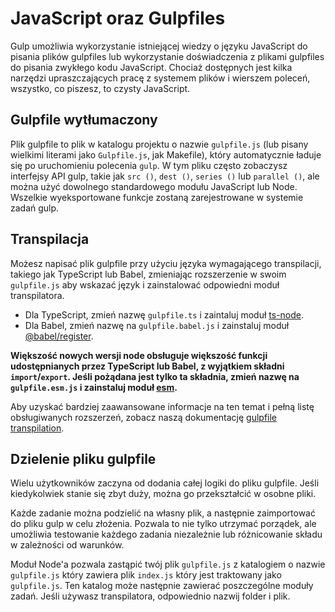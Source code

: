 <!-- front-matter
id: javascript-and-gulpfiles
title: JavaScript and Gulpfiles
hide_title: true
sidebar_label: JavaScript and Gulpfiles
-->

# JavaScript oraz Gulpfiles

Gulp umożliwia wykorzystanie istniejącej wiedzy o języku JavaScript do pisania plików gulpfiles lub wykorzystanie doświadczenia z plikami gulpfiles do pisania zwykłego kodu JavaScript. Chociaż dostępnych jest kilka narzędzi upraszczających pracę z systemem plików i wierszem poleceń, wszystko, co piszesz, to czysty JavaScript.

## Gulpfile wytłumaczony

Plik gulpfile to plik w katalogu projektu o nazwie `gulpfile.js` (lub pisany wielkimi literami jako `Gulpfile.js`, jak Makefile), który automatycznie ładuje się po uruchomieniu polecenia `gulp`. W tym pliku często zobaczysz interfejsy API gulp, takie jak `src ()`, `dest ()`, `series ()` lub `parallel ()`, ale można użyć dowolnego standardowego modułu JavaScript lub Node. Wszelkie wyeksportowane funkcje zostaną zarejestrowane w systemie zadań gulp.

## Transpilacja

Możesz napisać plik gulpfile przy użyciu języka wymagającego transpilacji, takiego jak TypeScript lub Babel, zmieniając rozszerzenie w swoim `gulpfile.js` aby wskazać język i zainstalować odpowiedni moduł transpilatora.

* Dla TypeScript, zmień nazwę `gulpfile.ts` i zaintaluj moduł [ts-node][ts-node-module].
* Dla Babel, zmień nazwę na `gulpfile.babel.js` i zainstaluj moduł [@babel/register][babel-register-module].

__Większość nowych wersji node obsługuje większość funkcji udostępnianych przez TypeScript lub Babel, z wyjątkiem składni `import`/`export`. Jeśli pożądana jest tylko ta składnia, zmień nazwę na `gulpfile.esm.js` i zainstaluj moduł [esm][esm-module].__

Aby uzyskać bardziej zaawansowane informacje na ten temat i pełną listę obsługiwanych rozszerzeń, zobacz naszą dokumentację [gulpfile transpilation][gulpfile-transpilation-advanced].

##  Dzielenie pliku gulpfile

Wielu użytkowników zaczyna od dodania całej logiki do pliku gulpfile. Jeśli kiedykolwiek stanie się zbyt duży, można go przekształcić w osobne pliki.

Każde zadanie można podzielić na własny plik, a następnie zaimportować do pliku gulp w celu złożenia. Pozwala to nie tylko utrzymać porządek, ale umożliwia testowanie każdego zadania niezależnie lub różnicowanie składu w zależności od warunków.

Moduł Node'a pozwala zastąpić twój plik `gulpfile.js` z katalogiem o nazwie `gulpfile.js` który zawiera plik `index.js` który jest traktowany jako `gulpfile.js`. Ten katalog może następnie zawierać poszczególne moduły zadań. Jeśli używasz transpilatora, odpowiednio nazwij folder i plik.

[gulpfile-transpilation-advanced]: ../documentation-missing.md
[ts-node-module]: https://www.npmjs.com/package/ts-node
[babel-register-module]: https://www.npmjs.com/package/@babel/register
[esm-module]: https://www.npmjs.com/package/esm
